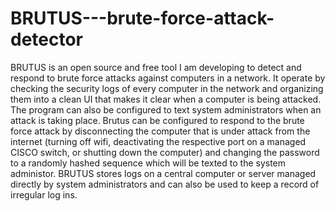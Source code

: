 # BRUTUS---brute-force-attack-detector
BRUTUS is an open source and free tool I am developing to detect and respond to brute force attacks against computers in a network. It operate by checking the security logs of every computer in the network and organizing them into a clean UI that makes it clear when a computer is being attacked. The program can also be configured to text system administrators when an attack is taking place. Brutus can be configured to respond to the brute force attack by disconnecting the computer that is under attack from the internet (turning off wifi, deactivating the respective port on a managed CISCO switch, or shutting down the computer) and changing the password to a randomly hashed sequence which will be texted to the system administor. BRUTUS stores logs on a central computer or server managed directly by system administrators and can also be used to keep a record of irregular log ins.
